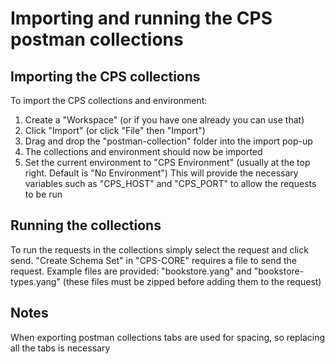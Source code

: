 <!--
  ============LICENSE_START=======================================================
     Copyright (C) 2024 Nordix Foundation.
  ================================================================================
  Licensed under the Apache License, Version 2.0 (the "License");
  you may not use this file except in compliance with the License.
  You may obtain a copy of the License at

       http://www.apache.org/licenses/LICENSE-2.0

  Unless required by applicable law or agreed to in writing, software
  distributed under the License is distributed on an "AS IS" BASIS,
  WITHOUT WARRANTIES OR CONDITIONS OF ANY KIND, either express or implied.
  See the License for the specific language governing permissions and
  limitations under the License.

  SPDX-License-Identifier: Apache-2.0
  ============LICENSE_END=========================================================
-->

# Importing and running the CPS postman collections
## Importing the CPS collections
To import the CPS collections and environment:
1. Create a "Workspace" (or if you have one already you can use that)
2. Click "Import" (or click "File" then "Import")
3. Drag and drop the "postman-collection" folder into the import pop-up
4. The collections and environment should now be imported
5. Set the current environment to "CPS Environment" (usually at the top right. Default is "No Environment") This will provide the necessary variables such as "CPS_HOST" and "CPS_PORT" to allow the requests to be run

## Running the collections
To run the requests in the collections simply select the request and click send. "Create Schema Set" in "CPS-CORE" requires a file to send the request. Example files are provided: "bookstore.yang" and "bookstore-types.yang" (these files must be zipped before adding them to the request)

## Notes
When exporting postman collections tabs are used for spacing, so replacing all the tabs is necessary
